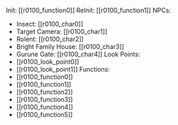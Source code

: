 Init: [[r0100_function0]]
ReInit: [[r0100_function1]]
NPCs:
- Insect: [[r0100_char0]]
- Target Camera: [[r0100_char1]]
- Rolent: [[r0100_char2]]
- Bright Family House: [[r0100_char3]]
- Gurune Gate: [[r0100_char4]]
Look Points:
- [[r0100_look_point0]]
- [[r0100_look_point1]]
Functions:
- [[r0100_function0]]
- [[r0100_function1]]
- [[r0100_function2]]
- [[r0100_function3]]
- [[r0100_function4]]
- [[r0100_function5]]
